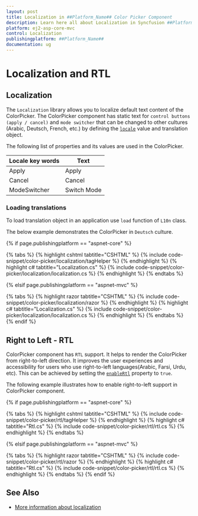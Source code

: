 ```yaml
---
layout: post
title: Localization in ##Platform_Name## Color Picker Component
description: Learn here all about Localization in Syncfusion ##Platform_Name## Color Picker component of Syncfusion Essential JS 2 and more.
platform: ej2-asp-core-mvc
control: Localization
publishingplatform: ##Platform_Name##
documentation: ug
---
```


# Localization and RTL

## Localization

The `Localization` library allows you to localize default text content of the ColorPicker. The ColorPicker component has static text for `control buttons (apply / cancel)` and `mode switcher` that can be changed to other cultures (Arabic, Deutsch, French, etc.) by defining the [`locale`](https://help.syncfusion.com/cr/aspnetcore-js2/Syncfusion.EJ2.Inputs.ColorPicker.html#Syncfusion_EJ2_Inputs_ColorPicker_Locale) value and translation object.

The following list of properties and its values are used in the ColorPicker.

| Locale key words | Text |
| ----- | ----- |
| Apply | Apply |
| Cancel | Cancel |
| ModeSwitcher | Switch Mode |

### Loading translations

To load translation object in an application use `load` function of `L10n` class.

The below example demonstrates the ColorPicker in `Deutsch` culture.

{% if page.publishingplatform == "aspnet-core" %}

{% tabs %}
{% highlight cshtml tabtitle="CSHTML" %}
{% include code-snippet/color-picker/localization/tagHelper %}
{% endhighlight %}
{% highlight c# tabtitle="Localization.cs" %}
{% include code-snippet/color-picker/localization/localization.cs %}
{% endhighlight %}
{% endtabs %}

{% elsif page.publishingplatform == "aspnet-mvc" %}

{% tabs %}
{% highlight razor tabtitle="CSHTML" %}
{% include code-snippet/color-picker/localization/razor %}
{% endhighlight %}
{% highlight c# tabtitle="Localization.cs" %}
{% include code-snippet/color-picker/localization/localization.cs %}
{% endhighlight %}
{% endtabs %}
{% endif %}



## Right to Left - RTL

ColorPicker component has `RTL` support. It helps to render the ColorPicker from right-to-left direction. It improves the user experiences and accessibility for users who use right-to-left languages(Arabic, Farsi, Urdu, etc). This can be achieved by setting the [`enableRtl`](https://help.syncfusion.com/cr/aspnetcore-js2/Syncfusion.EJ2.Inputs.ColorPicker.html#Syncfusion_EJ2_Inputs_ColorPicker_EnableRtl) property to `true`.

The following example illustrates how to enable right-to-left support in ColorPicker component.

{% if page.publishingplatform == "aspnet-core" %}

{% tabs %}
{% highlight cshtml tabtitle="CSHTML" %}
{% include code-snippet/color-picker/rtl/tagHelper %}
{% endhighlight %}
{% highlight c# tabtitle="Rtl.cs" %}
{% include code-snippet/color-picker/rtl/rtl.cs %}
{% endhighlight %}
{% endtabs %}

{% elsif page.publishingplatform == "aspnet-mvc" %}

{% tabs %}
{% highlight razor tabtitle="CSHTML" %}
{% include code-snippet/color-picker/rtl/razor %}
{% endhighlight %}
{% highlight c# tabtitle="Rtl.cs" %}
{% include code-snippet/color-picker/rtl/rtl.cs %}
{% endhighlight %}
{% endtabs %}
{% endif %}



## See Also

* [More information about localization](../common/localization)